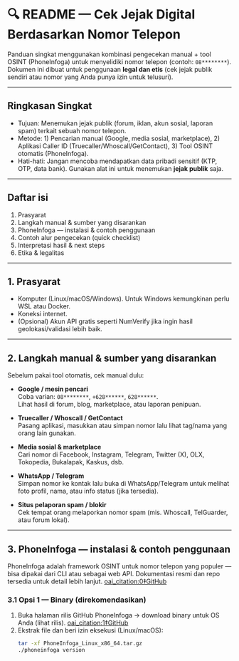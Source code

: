 # 🔍 README — Cek Jejak Digital Berdasarkan Nomor Telepon

Panduan singkat menggunakan kombinasi pengecekan manual + tool OSINT (PhoneInfoga) untuk menyelidiki nomor telepon (contoh: `08********`).  
Dokumen ini dibuat untuk penggunaan **legal dan etis** (cek jejak publik sendiri atau nomor yang Anda punya izin untuk telusuri).

---

## Ringkasan Singkat
- Tujuan: Menemukan jejak publik (forum, iklan, akun sosial, laporan spam) terkait sebuah nomor telepon.
- Metode: 1) Pencarian manual (Google, media sosial, marketplace), 2) Aplikasi Caller ID (Truecaller/Whoscall/GetContact), 3) Tool OSINT otomatis (PhoneInfoga).
- Hati-hati: Jangan mencoba mendapatkan data pribadi sensitif (KTP, OTP, data bank). Gunakan alat ini untuk menemukan **jejak publik** saja.

---

## Daftar isi
1. Prasyarat
2. Langkah manual & sumber yang disarankan
3. PhoneInfoga — instalasi & contoh penggunaan
4. Contoh alur pengecekan (quick checklist)
5. Interpretasi hasil & next steps
6. Etika & legalitas

---

## 1. Prasyarat
- Komputer (Linux/macOS/Windows). Untuk Windows kemungkinan perlu WSL atau Docker.  
- Koneksi internet.
- (Opsional) Akun API gratis seperti NumVerify jika ingin hasil geolokasi/validasi lebih baik.

---

## 2. Langkah manual & sumber yang disarankan
Sebelum pakai tool otomatis, cek manual dulu:

- **Google / mesin pencari**  
  Coba varian: `08********`, `+628******`, `628******`.  
  Lihat hasil di forum, blog, marketplace, atau laporan penipuan.

- **Truecaller / Whoscall / GetContact**  
  Pasang aplikasi, masukkan atau simpan nomor lalu lihat tag/nama yang orang lain gunakan.

- **Media sosial & marketplace**  
  Cari nomor di Facebook, Instagram, Telegram, Twitter (X), OLX, Tokopedia, Bukalapak, Kaskus, dsb.

- **WhatsApp / Telegram**  
  Simpan nomor ke kontak lalu buka di WhatsApp/Telegram untuk melihat foto profil, nama, atau info status (jika tersedia).

- **Situs pelaporan spam / blokir**  
  Cek tempat orang melaporkan nomor spam (mis. Whoscall, TelGuarder, atau forum lokal).

---

## 3. PhoneInfoga — instalasi & contoh penggunaan
PhoneInfoga adalah framework OSINT untuk nomor telepon yang populer — bisa dipakai dari CLI atau sebagai web API. Dokumentasi resmi dan repo tersedia untuk detail lebih lanjut.  [oai_citation:0‡GitHub](https://github.com/sundowndev/phoneinfoga?utm_source=chatgpt.com)

### 3.1 Opsi 1 — Binary (direkomendasikan)
1. Buka halaman rilis GitHub PhoneInfoga → download binary untuk OS Anda (lihat rilis).  [oai_citation:1‡GitHub](https://github.com/sundowndev/phoneinfoga/releases?utm_source=chatgpt.com)  
2. Ekstrak file dan beri izin eksekusi (Linux/macOS):
   ```bash
   tar -xf PhoneInfoga_Linux_x86_64.tar.gz
   ./phoneinfoga version
